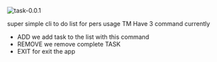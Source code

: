 ![task-0.0.1](https://github.com/user-attachments/assets/68e5ea0d-b339-4259-9184-7c84c8c9609c)

super simple cli to do list for pers usage
TM Have 3 command currently 
- ADD
  we add task to the list with this command
- REMOVE
  we remove complete TASK
- EXIT
  for exit the app
